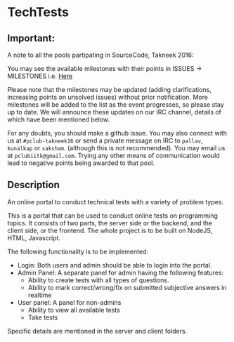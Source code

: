 # TechTests

## Important:

A note to all the pools partipating in SourceCode, Takneek 2016:

You may see the available milestones with their points in ISSUES
-> MILESTONES i.e. [Here](https://github.com/pclubiitk/TechTests/milestones)

Please note that the milestones may be updated (adding clarifications,
increasing points on unsolved issues) without prior notification.
More milestones will be added to the list as the event progresses, so please
stay up to date. We will announce these updates on our IRC channel, details of
which have been mentioned below.

For any doubts, you should make a github issue. You may also connect with us
at `#pclub-takneek16` or send a private message on IRC to `pallav`, `kunalkap` or `saksham`.
(although this is not recommended). You may email us at `pclubiitk@gmail.com`.
Trying any other means of communication would lead to negative points being
awarded to that pool.

## Description

An online portal to conduct technical tests with a variety of problem types.

This is a portal that can be used to conduct online tests on programming
topics.  It consists of two parts, the server side or the backend, and the
client side, or the frontend. The whole project is to be built on NodeJS, HTML,
Javascript.

The following functionality is to be implemented:
- Login: Both users and admin should be able to login into the portal.
- Admin Panel: A separate panel for admin having the following features:
  - Ability to create tests with all types of questions.
  - Ability to mark correct/wrong/fix on submitted subjective answers in realtime
- User panel: A panel for non-admins
  - Ability to view all available tests
  - Take tests

Specific details are mentioned in the server and client folders.
